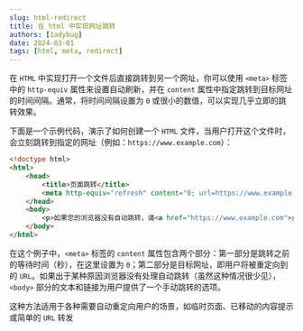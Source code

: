 ```yaml
---
slug: html-redirect
title: 在 html 中实现网址跳转
authors: [1adybug]
date: 2024-03-01
tags: [html, meta, redirect]
---
```


在 `HTML` 中实现打开一个文件后直接跳转到另一个网址，你可以使用 `<meta>` 标签中的 `http-equiv` 属性来设置自动刷新，并在 `content` 属性中指定跳转到目标网址的时间间隔。通常，将时间间隔设置为 `0` 或很小的数值，可以实现几乎立即的跳转效果。

下面是一个示例代码，演示了如何创建一个 `HTML` 文件，当用户打开这个文件时，会立刻跳转到指定的网址（例如：`https://www.example.com`）：

```html
<!doctype html>
<html>
    <head>
        <title>页面跳转</title>
        <meta http-equiv="refresh" content="0; url=https://www.example.com" />
    </head>
    <body>
        <p>如果您的浏览器没有自动跳转，请<a href="https://www.example.com">点击这里</a>。</p>
    </body>
</html>
```

在这个例子中，`<meta>` 标签的 `content` 属性包含两个部分：第一部分是跳转之前的等待时间（秒），在这里设置为 `0`；第二部分是目标网址，即用户将被重定向到的 `URL`。如果出于某种原因浏览器没有处理自动跳转（虽然这种情况很少见），`<body>` 部分的文本和链接为用户提供了一个手动跳转的选项。

这种方法适用于各种需要自动重定向用户的场景，如临时页面、已移动的内容提示或简单的 `URL` 转发
